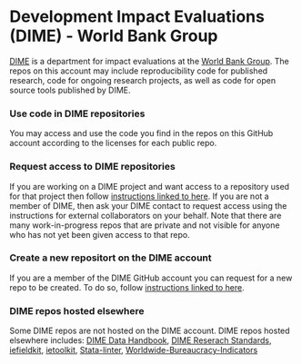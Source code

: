 # Development Impact Evaluations (DIME) - World Bank Group

[DIME](https://www.worldbank.org/en/research/dime) is 
a department for impact evaluations at 
the [World Bank Group](https://www.worldbank.org). 
The repos on this account may include reproducibility code for published research, 
code for ongoing research projects, as well as code for open source tools published by DIME.

### Use code in DIME repositories
You may access and use the code you find in the repos on this GitHub account
according to the licenses for each public repo. 

### Request access to DIME repositories
If you are working on a DIME project and want access to a repository used for that project then follow
[instructions linked to here](https://github.com/dime-worldbank/dime-account-admin/blob/main/README.md).
If you are not a member of DIME, 
then ask your DIME contact to request access using 
the instructions for external collaborators on your behalf.
Note that there are many work-in-progress repos that are private 
and not visible for anyone who has not yet been given access to that repo. 

### Create a new repositort on the DIME account
If you are a member of the DIME GitHub account you can request for a new repo to be created.
To do so, follow [instructions linked to here](https://github.com/dime-worldbank/dime-account-admin/blob/main/README.md).

### DIME repos hosted elsewhere
Some DIME repos are not hosted on the DIME account. 
DIME repos hosted elsewhere includes: 
[DIME Data Handbook](https://github.com/worldbank/dime-data-handbook),
[DIME Reserach Standards](https://github.com/worldbank/dime-standards),
[iefieldkit](https://github.com/worldbank/iefieldkit),
[ietoolkit](https://github.com/worldbank/ietoolkit),
[Stata-linter](https://github.com/worldbank/stata-linter),
[Worldwide-Bureaucracy-Indicators](https://github.com/worldbank/Worldwide-Bureaucracy-Indicators)


